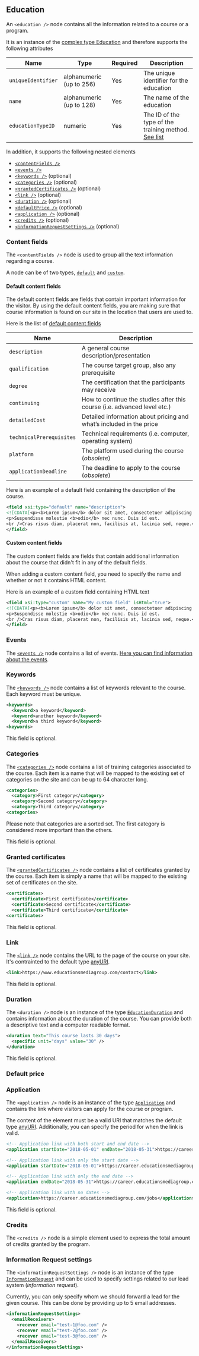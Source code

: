 ## Education
An `<education />` node contains all the information related to a course or a program.

It is an instance of the [complex type Education](../../schemas/2.0/education.xsd#L13) and therefore supports the following attributes

|Name|Type|Required|Description|
|-|-|-|-|
|`uniqueIdentifier`|alphanumeric (up to 256)|Yes|The unique identifier for the education|
|`name`|alphanumeric (up to 128)|Yes|The name of the education|
|`educationTypeID`|numeric|Yes|The ID of the type of the training method. [See list](../shared/education-types.md)|

In addition, it supports the following nested elements
* [`<contentFields />`](#content-fields)
* [`<events />`](#events)
* [`<keywords />`](#keywords) (optional)
* [`<categories />`](#categories) (optional)
* [`<grantedCertificates />`](#granted-certificates) (optional)
* [`<link />`](#link) (optional)
* [`<duration />`](#duration) (optional)
* [`<defaultPrice />`](#default-price) (optional)
* [`<application />`](#application) (optional)
* [`<credits />`](#credits) (optional)
* [`<informationRequestSettings />`](#information-request-settings) (optional)

### Content fields
The `<contentFields />` node is used to group all the text information regarding a course.

A node can be of two types, [`default`](../../schemas/2.0/text-property.xsd#L13-L19) and [`custom`](../../schemas/2.0/text-property.xsd#L21-L34).

#### Default content fields
The default content fields are fields that contain important information for the visitor.
By using the default content fields, you are making sure that course information is found on our site in the location that users are used to.

Here is the list of [default content fields](../../schemas/2.0/text-property.xsd#L36-L47)

|Name|Description|
|-|-|
|`description`|A general course description/presentation|
|`qualification`|The course target group, also any prerequisite|
|`degree`|The certification that the participants may receive|
|`continuing`|How to continue the studies after this course (i.e. advanced level etc.)|
|`detailedCost`|Detailed information about pricing and what’s included in the price|
|`technicalPrerequisites`|Technical requirements (i.e. computer, operating system)|
|`platform`|The platform used during the course (_obsolete_)|
|`applicationDeadline`|The deadline to apply to the course (_obsolete_)|

Here is an example of a default field containing the description of the course.
```xml
<field xsi:type="default" name="description">
<![CDATA[<p><b>Lorem ipsum</b> dolor sit amet, consectetuer adipiscing elit.</p>
<p>Suspendisse molestie <b>odio</b> nec nunc. Duis id est.
<br />Cras risus diam, placerat non, facilisis at, lacinia sed, neque.</p>]]>
</field>
```

#### Custom content fields
The custom content fields are fields that contain additional information about the course that didn't fit in any of the default fields.

When adding a custom content field, you need to specify the name and whether or not it contains HTML content.

Here is an example of a custom field containing HTML text

```xml
<field xsi:type="custom" name="My custom field" isHtml="true">
<![CDATA[<p><b>Lorem ipsum</b> dolor sit amet, consectetuer adipiscing elit.</p>
<p>Suspendisse molestie <b>odio</b> nec nunc. Duis id est.
<br />Cras risus diam, placerat non, facilisis at, lacinia sed, neque.</p>]]>
</field>
```

### Events
The [`<events />`](../../schemas/2.0/education.xsd#L23-L37) node contains a list of events. [Here you can find information about the events](event.md).

### Keywords
The [`<keywords />`](../../schemas/2.0/education.xsd#L39-L44) node contains a list of keywords relevant to the course. Each keyword must be unique.

```xml
<keywords>
  <keyword>a keyword</keyword>
  <keyword>another keyword</keyword>
  <keyword>a third keyword</keyword>
<keywords>
```

This field is optional.

### Categories
The [`<categories />`](../../schemas/2.0/education.xsd#L46-L51) node contains a list of training categories associated to the course. Each item is a name that will be mapped to the existing set of categories on the site and can be up to 64 character long.

```xml
<categories>
  <category>First category</category>
  <category>Second category</category>
  <category>Third category</category>
<categories>
```
Please note that categories are a sorted set. The first category is considered more important than the others.

This field is optional.

### Granted certificates
The [`<grantedCertificates />`](../../schemas/2.0/education.xsd#L53-L58) node contains a list of certificates granted by the course. Each item is simply a name that will be mapped to the existing set of certificates on the site.

```xml
<certificates>
  <certificate>First certificate</certificate>
  <certificate>Second certificate</certificate>
  <certificate>Third certificate</certificate>
<certificates>
```

This field is optional.

### Link
The [`<link />`](../../schemas/2.0/education.xsd#L60-L66) node contains the URL to the page of the course on your site. It's contrainted to the default type [anyURI](http://www.datypic.com/sc/xsd/t-xsd_anyURI.html).

```xml
<link>https://www.educationsmediagroup.com/contact</link>
```

This field is optional.

### Duration
The `<duration />` node is an instance of the type [`EducationDuration`](../../schemas/2.0/education.xsd#L97-L124) and contains information about the duration of the course. You can provide both a descriptive text and a computer readable format.

```xml
<duration text="This course lasts 30 days">
  <specific unit="days" value="30" />
</duration>
```

This field is optional.

### Default price

### Application
The `<application />` node is an instance of the type [`Application`](../../schemas/2.0/education.xsd#L158-L168) and contains the link where visitors can apply for the course or program. 

The content of the element must be a valid URI that matches the default type [anyURI](http://www.datypic.com/sc/xsd/t-xsd_anyURI.html). Additionally, you can specify the period for when the link is valid.

```xml
<!-- Application link with both start and end date -->
<application startDate="2018-05-01" endDate="2018-05-31">https://career.educationsmediagroup.com/jobs</application>

<!-- Application link with only the start date -->
<application startDate="2018-05-01">https://career.educationsmediagroup.com/jobs</application>

<!-- Application link with only the end date -->
<application endDate="2018-05-31">https://career.educationsmediagroup.com/jobs</application>

<!-- Application link with no dates -->
<application>https://career.educationsmediagroup.com/jobs</application>
```

This field is optional.

### Credits
The `<credits />` node is a simple element used to express the total amount of credits granted by the program.

### Information Request settings
The `<informationRequestSettings />` node is an instance of the type [`InformationRequest`](../../schemas/2.0/information-request.xsd#L8-L28) and can be used to specify settings related to our lead system (_information request_).

Currently, you can only specify whom we should forward a lead  for the given course. This can be done by providing up to 5 email addresses.

```xml
<informationRequestSettings>
  <emailReceivers>
    <recever email="test-1@foo.com" />
    <recever email="test-2@foo.com" />
    <recever email="test-3@foo.com" />
  </emailReceivers>
</informationRequestSettings>
```
